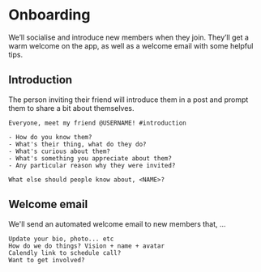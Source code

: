 # Onboarding

We’ll socialise and introduce new members when they join. They’ll get a warm welcome on the app, as well as a welcome email with some helpful tips. 

## Introduction

The person inviting their friend will introduce them in a post and prompt them to share a bit about themselves.

```
Everyone, meet my friend @USERNAME! #introduction

- How do you know them?
- What's their thing, what do they do?
- What's curious about them?
- What's something you appreciate about them?
- Any particular reason why they were invited?

What else should people know about, <NAME>?
```

## Welcome email

We'll send an automated welcome email to new members that, ...

```
Update your bio, photo... etc
How do we do things? Vision + name + avatar
Calendly link to schedule call?
Want to get involved?
```
